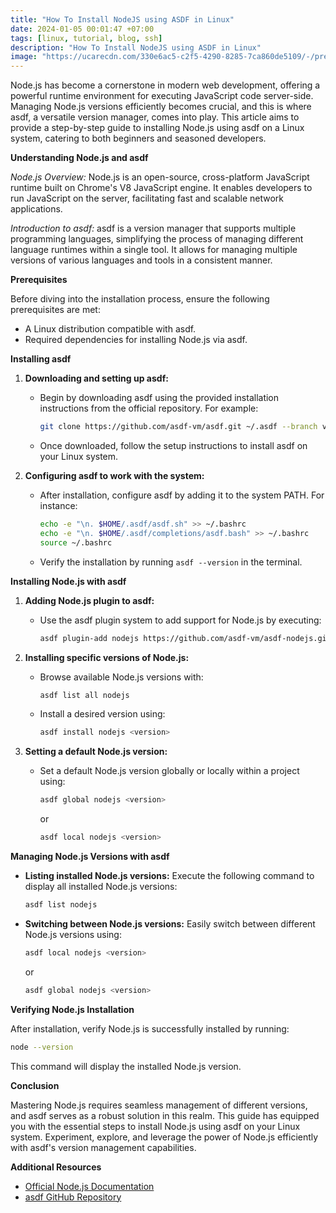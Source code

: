 ```yaml
---
title: "How To Install NodeJS using ASDF in Linux"
date: 2024-01-05 00:01:47 +07:00
tags: [linux, tutorial, blog, ssh]
description: "How To Install NodeJS using ASDF in Linux"
image: "https://ucarecdn.com/330e6ac5-c2f5-4290-8285-7ca860de5109/-/preview/500x500/-/quality/smart/-/format/auto/"
---
```


Node.js has become a cornerstone in modern web development, offering a powerful runtime environment for executing JavaScript code server-side. Managing Node.js versions efficiently becomes crucial, and this is where asdf, a versatile version manager, comes into play. This article aims to provide a step-by-step guide to installing Node.js using asdf on a Linux system, catering to both beginners and seasoned developers.

**Understanding Node.js and asdf**

*Node.js Overview:*
Node.js is an open-source, cross-platform JavaScript runtime built on Chrome's V8 JavaScript engine. It enables developers to run JavaScript on the server, facilitating fast and scalable network applications.

*Introduction to asdf:*
asdf is a version manager that supports multiple programming languages, simplifying the process of managing different language runtimes within a single tool. It allows for managing multiple versions of various languages and tools in a consistent manner.

**Prerequisites**

Before diving into the installation process, ensure the following prerequisites are met:
- A Linux distribution compatible with asdf.
- Required dependencies for installing Node.js via asdf.

**Installing asdf**

1. **Downloading and setting up asdf:**
   - Begin by downloading asdf using the provided installation instructions from the official repository. For example:
     ```bash
     git clone https://github.com/asdf-vm/asdf.git ~/.asdf --branch v0.9.0
     ```
   - Once downloaded, follow the setup instructions to install asdf on your Linux system.

2. **Configuring asdf to work with the system:**
   - After installation, configure asdf by adding it to the system PATH. For instance:
     ```bash
     echo -e "\n. $HOME/.asdf/asdf.sh" >> ~/.bashrc
     echo -e "\n. $HOME/.asdf/completions/asdf.bash" >> ~/.bashrc
     source ~/.bashrc
     ```
   - Verify the installation by running `asdf --version` in the terminal.

**Installing Node.js with asdf**

1. **Adding Node.js plugin to asdf:**
   - Use the asdf plugin system to add support for Node.js by executing:
     ```bash
     asdf plugin-add nodejs https://github.com/asdf-vm/asdf-nodejs.git
     ```

2. **Installing specific versions of Node.js:**
   - Browse available Node.js versions with:
     ```bash
     asdf list all nodejs
     ```
   - Install a desired version using:
     ```bash
     asdf install nodejs <version>
     ```

3. **Setting a default Node.js version:**
   - Set a default Node.js version globally or locally within a project using:
     ```bash
     asdf global nodejs <version>
     ```
     or
     ```bash
     asdf local nodejs <version>
     ```

**Managing Node.js Versions with asdf**

- **Listing installed Node.js versions:**
  Execute the following command to display all installed Node.js versions:
  ```bash
  asdf list nodejs
  ```

- **Switching between Node.js versions:**
  Easily switch between different Node.js versions using:
  ```bash
  asdf local nodejs <version>
  ```
  or
  ```bash
  asdf global nodejs <version>
  ```

**Verifying Node.js Installation**

After installation, verify Node.js is successfully installed by running:
```bash
node --version
```
This command will display the installed Node.js version.

**Conclusion**

Mastering Node.js requires seamless management of different versions, and asdf serves as a robust solution in this realm. This guide has equipped you with the essential steps to install Node.js using asdf on your Linux system. Experiment, explore, and leverage the power of Node.js efficiently with asdf's version management capabilities.

**Additional Resources**

- [Official Node.js Documentation](https://nodejs.org/en/docs/)
- [asdf GitHub Repository](https://github.com/asdf-vm/asdf)

